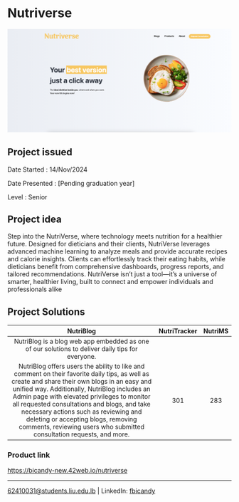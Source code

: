 # Nutriverse 

<p align="center">
    <img src="welcomepage.png" title="Nutriverse webview"/>
</p>

## Project issued

Date Started : 14/Nov/2024

Date Presented : [Pending graduation year]

Level : Senior

## Project idea
Step into the NutriVerse, where technology meets nutrition for a healthier future. Designed for dieticians and their clients, NutriVerse leverages advanced machine learning to analyze meals and provide accurate recipes and calorie insights. Clients can effortlessly track their eating habits, while dieticians benefit from comprehensive dashboards, progress reports, and tailored recommendations. NutriVerse isn’t just a tool—it’s a universe of smarter, healthier living, built to connect and empower individuals and professionals alike

## Project Solutions

| **NutriBlog**                                                                                                                    | **NutriTracker** | **NutriMS** |
|:-------------------------------------------------------------------------------------------------------------------------------:|:----------------:|:-----------:|
| NutriBlog is a blog web app embedded as one of our solutions to deliver daily tips for everyone.
  NutriBlog offers users the ability to like and comment on their favorite daily tips, as well as create and share their own blogs in an easy and unified way. Additionally, NutriBlog includes an Admin page with elevated privileges to monitor all requested consultations and blogs, and take necessary actions such as reviewing and deleting or accepting blogs, removing comments, reviewing users who submitted consultation requests, and more. | 301              | 283         |


### Product link

https://bicandy-new.42web.io/nutriverse

---
62410031@students.liu.edu.lb | LinkedIn: [fbicandy](https://www.linkedin.com/in/freddy-bicandy/)

